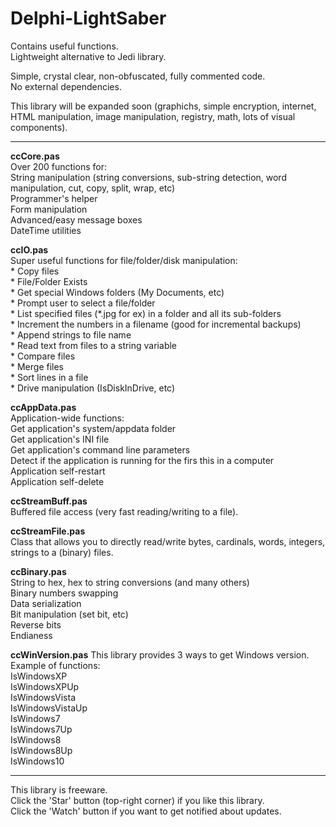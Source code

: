 # Delphi-LightSaber  
Contains useful functions.   
Lightweight alternative to Jedi library.   

Simple, crystal clear, non-obfuscated, fully commented code.   
No external dependencies.   
  
This library will be expanded soon (graphichs, simple encryption, internet, HTML manipulation, image manipulation, registry, math, lots of visual components).

_________________


**ccCore.pas**  
  Over 200 functions for:  
     String manipulation (string conversions, sub-string detection, word manipulation, cut, copy, split, wrap, etc)  
     Programmer's helper  
     Form manipulation  
     Advanced/easy message boxes  
     DateTime utilities  
    
    
**ccIO.pas**  
  Super useful functions for file/folder/disk manipulation:  
     * Copy files   
     * File/Folder Exists    
     * Get special Windows folders (My Documents, etc)  
     * Prompt user to select a file/folder  
     * List specified files (*.jpg for ex) in a folder and all its sub-folders  
     * Increment the numbers in a filename (good for incremental backups)  
     * Append strings to file name  
     * Read text from files to a string variable  
     * Compare files  
     * Merge files  
     * Sort lines in a file  
     * Drive manipulation (IsDiskInDrive, etc)       
     
     
**ccAppData.pas**  
  Application-wide functions:  
     Get application's system/appdata folder  
     Get application's INI file  
     Get application's command line parameters  
     Detect if the application is running for the firs this in a computer  
     Application self-restart  
     Application self-delete  
   
     
**ccStreamBuff.pas**  
     Buffered file access (very fast reading/writing to a file).  
     
**ccStreamFile.pas**  
     Class that allows you to directly read/write bytes, cardinals, words, integers, strings to a (binary) files.  
     
**ccBinary.pas**  
     String to hex, hex to string conversions (and many others)  
     Binary numbers swapping  
     Data serialization  
     Bit manipulation (set bit, etc)  
     Reverse bits  
     Endianess  

**ccWinVersion.pas**
     This library provides 3 ways to get Windows version.  
     Example of functions:   
       IsWindowsXP  
       IsWindowsXPUp  
       IsWindowsVista    
       IsWindowsVistaUp  
       IsWindows7  
       IsWindows7Up  
       IsWindows8  
       IsWindows8Up  
       IsWindows10  


_____

This library is freeware.  
Click the 'Star' button (top-right corner) if you like this library.  
Click the 'Watch' button if you want to get notified about updates.  

